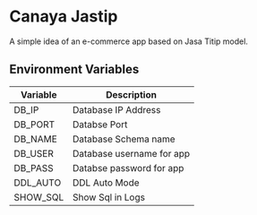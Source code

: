 # Canaya Jastip

A simple idea of an e-commerce app based on Jasa Titip model.

## Environment Variables

| Variable | Description |
| -------- | ----------- |
| DB_IP | Database IP Address |
| DB_PORT | Databse Port |
| DB_NAME | Database Schema name |
| DB_USER | Database username for app |
| DB_PASS | Databse password for app |
| DDL_AUTO | DDL Auto Mode |
| SHOW_SQL | Show Sql in Logs |